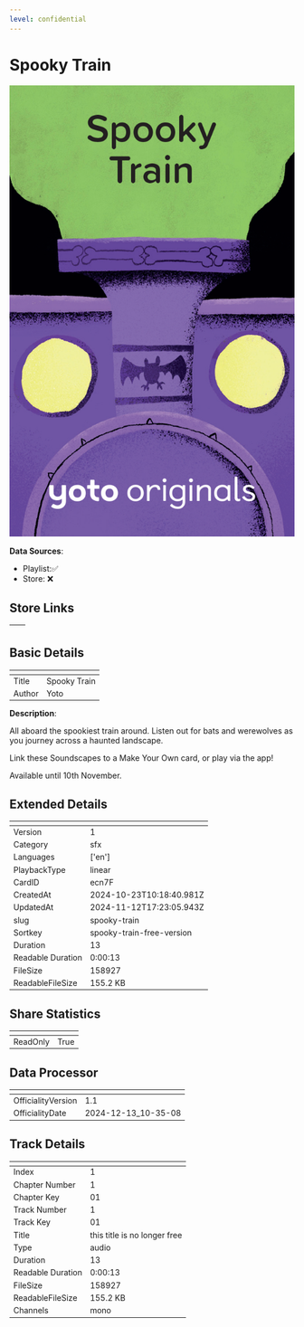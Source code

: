 ```yaml
---
level: confidential
---
```

# Spooky Train

![card_[ecn7F].png](../../img/cards/card_[ecn7F].png)

**Data Sources**: 

- Playlist:✅
- Store: ❌


## Store Links

| <!-- --> | <!-- --> |
| - | - |


## Basic Details

| <!-- --> | <!-- --> |
| - | - |
| Title | Spooky Train |
| Author | Yoto |

**Description**:

All aboard the spookiest train around. Listen out for bats and werewolves as you journey across a haunted landscape.

Link these Soundscapes to a Make Your Own card, or play via the app!

Available until 10th November. 


## Extended Details

| <!-- --> | <!-- --> |
| - | - |
| Version | 1 |
| Category | sfx |
| Languages | ['en'] |
| PlaybackType | linear |
| CardID | ecn7F |
| CreatedAt | 2024-10-23T10:18:40.981Z |
| UpdatedAt | 2024-11-12T17:23:05.943Z |
| slug | spooky-train |
| Sortkey | spooky-train-free-version |
| Duration | 13 |
| Readable Duration | 0:00:13 |
| FileSize | 158927 |
| ReadableFileSize | 155.2 KB |


## Share Statistics

| <!-- --> | <!-- --> |
| - | - |
| ReadOnly | True |


## Data Processor

| <!-- --> | <!-- --> |
| - | - |
| OfficialityVersion | 1.1
| OfficialityDate | 2024-12-13_10-35-08


## Track Details

| <!-- --> | <!-- --> |
| - | - |
| Index | 1 |
| Chapter Number | 1 |
| Chapter Key | 01 |
| Track Number | 1 |
| Track Key | 01 |
| Title | this title is no longer free |
| Type | audio |
| Duration | 13 |
| Readable Duration | 0:00:13 |
| FileSize | 158927 |
| ReadableFileSize | 155.2 KB |
| Channels | mono |

